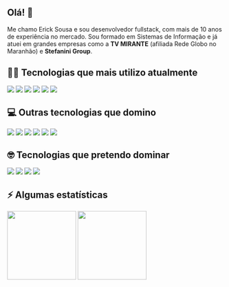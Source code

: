 ## Olá! 👋

Me chamo Erick Sousa e sou desenvolvedor fullstack, com mais de 10 anos de experiência no mercado. Sou formado em Sistemas de Informação e já atuei em grandes empresas como a **TV MIRANTE** (afiliada Rede Globo no Maranhão) e **Stefanini Group**.

## 👨‍💻 Tecnologias que mais utilizo atualmente
<div>
  <img src="https://img.shields.io/badge/Vue.js-35495E?style=for-the-badge&logo=vuedotjs&logoColor=4FC08D">
  <img src="https://img.shields.io/badge/Quasar-00b4ff?style=for-the-badge&logo=quasar">
  <img src="https://img.shields.io/badge/Vuetify-2196f3?style=for-the-badge&logo=vuetify">
  <img src="https://img.shields.io/badge/Sass-bf4080?style=for-the-badge&logo=sass">
  <img src="https://img.shields.io/badge/TYPESCRIPT-20232A?style=for-the-badge&logo=typescript&logoColor=61DAFB">
  <img src="https://img.shields.io/badge/JavaScript-323330?style=for-the-badge&logo=javascript&logoColor=F7DF1E">
</div>

## 💻 Outras tecnologias que domino
<div>
  <img src="https://img.shields.io/badge/Laravel-FF2D20?style=for-the-badge&logo=laravel&logoColor=white">
  <img src="https://img.shields.io/badge/HTML5-E34F26?style=for-the-badge&logo=html5&logoColor=white">
  <img src="https://img.shields.io/badge/CSS3-1572B6?style=for-the-badge&logo=css3&logoColor=white">
  <img src="https://img.shields.io/badge/PHP-777BB4?style=for-the-badge&logo=php&logoColor=white">
  <img src="https://img.shields.io/badge/Tailwind_CSS-38B2AC?style=for-the-badge&logo=tailwind-css&logoColor=white">
  <img src="https://img.shields.io/badge/Bootstrap-563D7C?style=for-the-badge&logo=bootstrap&logoColor=white">
</div>

## 🤓 Tecnologias que pretendo dominar
<div>
  <img src="https://img.shields.io/badge/React-20232A?style=for-the-badge&logo=react&logoColor=61DAFB">
  <img src="https://img.shields.io/badge/React Native-20232A?style=for-the-badge&logo=react&logoColor=61DAFB">
  <img src="https://img.shields.io/badge/Next.js-20232A?style=for-the-badge&logo=next.js&logoColor=61DAFB">
  <img src="https://img.shields.io/badge/Nuxt.js-20232A?style=for-the-badge&logo=nuxt.js&logoColor=61DAFB">
</div>

## ⚡ Algumas estatísticas
<div>
  <img src="https://github-readme-stats.vercel.app/api?username=ericksousa&count_private=true&show_icons=true&theme=chartreuse-dark" height="160" />
  <img src="https://github-readme-stats.vercel.app/api/top-langs/?username=anuraghazra&layout=compact&theme=chartreuse-dark" height="160" />
</div>
